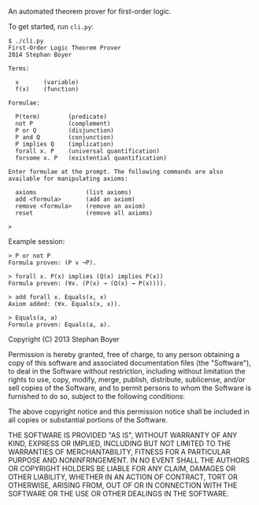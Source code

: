 An automated theorem prover for first-order logic.

To get started, run `cli.py`:

    $ ./cli.py
    First-Order Logic Theorem Prover
    2014 Stephan Boyer

    Terms:

      x       (variable)
      f(x)    (function)

    Formulae:

      P(term)        (predicate)
      not P          (complement)
      P or Q         (disjunction)
      P and Q        (conjunction)
      P implies Q    (implication)
      forall x. P    (universal quantification)
      forsome x. P   (existential quantification)

    Enter formulae at the prompt. The following commands are also available for manipulating axioms:

      axioms              (list axioms)
      add <formula>       (add an axiom)
      remove <formula>    (remove an axiom)
      reset               (remove all axioms)

    >

Example session:

    > P or not P
    Formula proven: (P ∨ ¬P).

    > forall x. P(x) implies (Q(x) implies P(x))
    Formula proven: (∀x. (P(x) → (Q(x) → P(x)))).

    > add forall x. Equals(x, x)    
    Axiom added: (∀x. Equals(x, x)).

    > Equals(a, a)
    Formula proven: Equals(a, a).

Copyright (C) 2013 Stephan Boyer

Permission is hereby granted, free of charge, to any person obtaining a copy of this software and associated documentation files (the "Software"), to deal in the Software without restriction, including without limitation the rights to use, copy, modify, merge, publish, distribute, sublicense, and/or sell copies of the Software, and to permit persons to whom the Software is furnished to do so, subject to the following conditions:

The above copyright notice and this permission notice shall be included in all copies or substantial portions of the Software.

THE SOFTWARE IS PROVIDED "AS IS", WITHOUT WARRANTY OF ANY KIND, EXPRESS OR IMPLIED, INCLUDING BUT NOT LIMITED TO THE WARRANTIES OF MERCHANTABILITY, FITNESS FOR A PARTICULAR PURPOSE AND NONINFRINGEMENT. IN NO EVENT SHALL THE AUTHORS OR COPYRIGHT HOLDERS BE LIABLE FOR ANY CLAIM, DAMAGES OR OTHER LIABILITY, WHETHER IN AN ACTION OF CONTRACT, TORT OR OTHERWISE, ARISING FROM, OUT OF OR IN CONNECTION WITH THE SOFTWARE OR THE USE OR OTHER DEALINGS IN THE SOFTWARE.